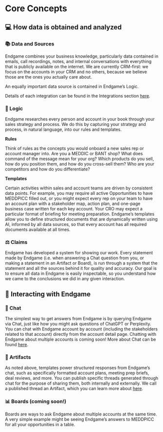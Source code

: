 # Core Concepts

## 💻 How data is obtained and analyzed

### 📚 Data and Sources

Endgame combines your business knowledge, particularly data contained in emails, call recordings, notes, and internal conversations with everything that is publicly available on the internet. We are currently CRM-first: we focus on the accounts in your CRM and no others, because we believe those are the ones you actually care about.

An equally important data source is contained in Endgame’s Logic.

Details of each integration can be found in the Integrations section [here](../Endgame%20Guide%2085ad7a4155a044c3b71200143a9a620e.md).

### 🧩 Logic

Endgame researches every person and account in your book through your sales strategy and process. We do this by capturing your strategy and process, in natural language, into our rules and templates. 

**Rules**

Think of rules as the concepts you would onboard a new sales rep or account manager into. Are you a MEDDIC or BANT shop? What does command of the message mean for your org? Which products do you sell, how do you position them, and how do you cross-sell them? Who are your competitors and how do you differentiate? 

**Templates**

Certain activities within sales and account teams are driven by consistent data points. For example, you may require all active Opportunities to have MEDDPICC filled out, or you might expect every rep on your team to have an account plan with a stakeholder map, action plan, and one-page business case written for each key account. Your CRO may expect a particular format of briefing for meeting preparation. Endgame’s templates allow you to define structured documents that are dynamically written using AI, informed by all data sources, so that every account has all required documents available at all times. 

### ⚖️ Claims

Endgame has developed a system for showing our work. Every statement made by Endgame (i.e. when answering a Chat question from you, or making a statement in an Artifact or Board), is run through a system that the statement and all the sources behind it for quality and accuracy. Our goal is to ensure all data in Endgame is easily inspectable, so you understand how we came to the conclusions we did in any given interaction.

## 💼 Interacting with Endgame

### 💬 Chat

The simplest way to get answers from Endgame is by querying Endgame via Chat, just like how you might ask questions of ChatGPT or Perplexity. You can chat with Endgame account by account (including the stakeholders related to that account) directly from the account detail page. Chatting with Endgame about multiple accounts is coming soon! More about Chat can be found [here](Navigating%20Endgame%201f50ee6f29db80bc9621efedda2f49da.md).

### 📄 Artifacts

As noted above, templates power structured responses from Endgame’s chat, such as specifically formatted account plans, meeting prep briefs, deal reviews, and more. You can publish specific threads generated through chat for the purpose of sharing them, both internally and externally. We call a published thread an Artifact, which you can learn more about [here](Publishing%20&%20Artifacts%2021d0ee6f29db804785d0df58896a9ba4.md). 

### 📊 Boards (coming soon!)

Boards are ways to ask Endgame about multiple accounts at the same time. A very simple example might be seeing Endgame’s answers to MEDDPICC for all your opportunities in a table.